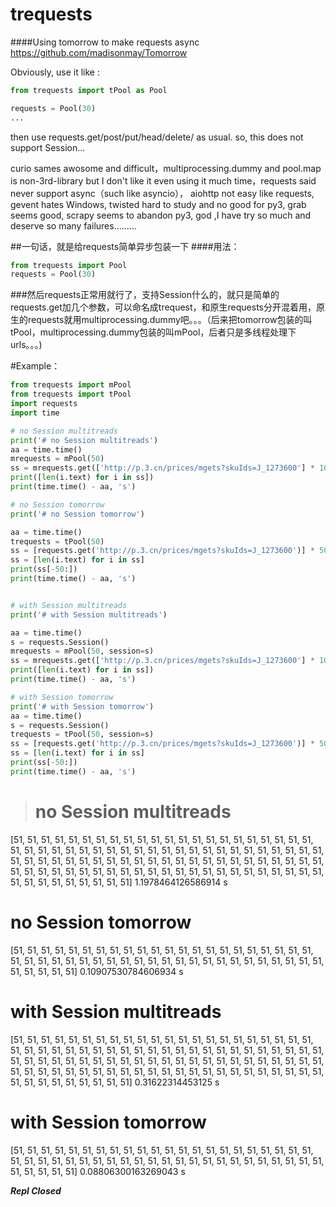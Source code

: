 # trequests
####Using tomorrow to make requests async
https://github.com/madisonmay/Tomorrow

Obviously, use it like :
```python
from trequests import tPool as Pool

requests = Pool(30)
...
```
then use requests.get/post/put/head/delete/ as usual.
so, this does not support Session...

curio sames awosome and difficult，multiprocessing.dummy and pool.map is non-3rd-library but I don't like it even using it much time，requests said never support async（such like asyncio）， aiohttp not easy like requests, gevent hates Windows, twisted hard to study and no good for py3, grab seems good, scrapy seems to abandon py3, god ,I have try so much and deserve so many failures.........


##一句话，就是给requests简单异步包装一下
####用法：
```python
from trequests import Pool
requests = Pool(30)
```
###然后requests正常用就行了，支持Session什么的，就只是简单的requests.get加几个参数，可以命名成trequest，和原生requests分开混着用，原生的requests就用multiprocessing.dummy吧。。。（后来把tomorrow包装的叫tPool，multiprocessing.dummy包装的叫mPool，后者只是多线程处理下urls。。。)

#Example：

```python
from trequests import mPool
from trequests import tPool
import requests
import time

# no Session multitreads
print('# no Session multitreads')
aa = time.time()
mrequests = mPool(50)
ss = mrequests.get(['http://p.3.cn/prices/mgets?skuIds=J_1273600'] * 100)
print([len(i.text) for i in ss])
print(time.time() - aa, 's')

# no Session tomorrow
print('# no Session tomorrow')

aa = time.time()
trequests = tPool(50)
ss = [requests.get('http://p.3.cn/prices/mgets?skuIds=J_1273600')] * 5000
ss = [len(i.text) for i in ss]
print(ss[-50:])
print(time.time() - aa, 's')


# with Session multitreads
print('# with Session multitreads')

aa = time.time()
s = requests.Session()
mrequests = mPool(50, session=s)
ss = mrequests.get(['http://p.3.cn/prices/mgets?skuIds=J_1273600'] * 100)
print([len(i.text) for i in ss])
print(time.time() - aa, 's')

# with Session tomorrow
print('# with Session tomorrow')
aa = time.time()
s = requests.Session()
trequests = tPool(50, session=s)
ss = [requests.get('http://p.3.cn/prices/mgets?skuIds=J_1273600')] * 5000
ss = [len(i.text) for i in ss]
print(ss[-50:])
print(time.time() - aa, 's')
```
># no Session multitreads
[51, 51, 51, 51, 51, 51, 51, 51, 51, 51, 51, 51, 51, 51, 51, 51, 51, 51, 51, 51, 51, 51, 51, 51, 51, 51, 51, 51, 51, 51, 51, 51, 51, 51, 51, 51, 51, 51, 51, 51, 51, 51, 51, 51, 51, 51, 51, 51, 51, 51, 51, 51, 51, 51, 51, 51, 51, 51, 51, 51, 51, 51, 51, 51, 51, 51, 51, 51, 51, 51, 51, 51, 51, 51, 51, 51, 51, 51, 51, 51, 51, 51, 51, 51, 51, 51, 51, 51, 51, 51, 51, 51, 51, 51, 51, 51, 51, 51, 51, 51]
1.1978464126586914 s
# no Session tomorrow
[51, 51, 51, 51, 51, 51, 51, 51, 51, 51, 51, 51, 51, 51, 51, 51, 51, 51, 51, 51, 51, 51, 51, 51, 51, 51, 51, 51, 51, 51, 51, 51, 51, 51, 51, 51, 51, 51, 51, 51, 51, 51, 51, 51, 51, 51, 51, 51, 51, 51]
0.10907530784606934 s
# with Session multitreads
[51, 51, 51, 51, 51, 51, 51, 51, 51, 51, 51, 51, 51, 51, 51, 51, 51, 51, 51, 51, 51, 51, 51, 51, 51, 51, 51, 51, 51, 51, 51, 51, 51, 51, 51, 51, 51, 51, 51, 51, 51, 51, 51, 51, 51, 51, 51, 51, 51, 51, 51, 51, 51, 51, 51, 51, 51, 51, 51, 51, 51, 51, 51, 51, 51, 51, 51, 51, 51, 51, 51, 51, 51, 51, 51, 51, 51, 51, 51, 51, 51, 51, 51, 51, 51, 51, 51, 51, 51, 51, 51, 51, 51, 51, 51, 51, 51, 51, 51, 51]
0.31622314453125 s
# with Session tomorrow
[51, 51, 51, 51, 51, 51, 51, 51, 51, 51, 51, 51, 51, 51, 51, 51, 51, 51, 51, 51, 51, 51, 51, 51, 51, 51, 51, 51, 51, 51, 51, 51, 51, 51, 51, 51, 51, 51, 51, 51, 51, 51, 51, 51, 51, 51, 51, 51, 51, 51]
0.08806300163269043 s

***Repl Closed***
